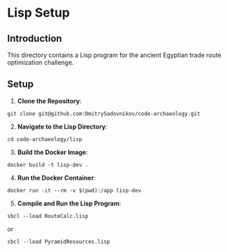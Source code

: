 # Lisp Setup

## Introduction
This directory contains a Lisp program for the ancient Egyptian trade route optimization challenge.

## Setup

1. **Clone the Repository**:
```
git clone git@github.com:DmitrySadovnikov/code-archaeology.git
```

2. **Navigate to the Lisp Directory**:
```
cd code-archaeology/lisp
```

3. **Build the Docker Image**:
```
docker build -t lisp-dev .
```

4. **Run the Docker Container**:
```
docker run -it --rm -v $(pwd):/app lisp-dev
```

5. **Compile and Run the Lisp Program**:
```
sbcl --load RouteCalc.lisp
```

or

```
sbcl --load PyramidResources.lisp
```
